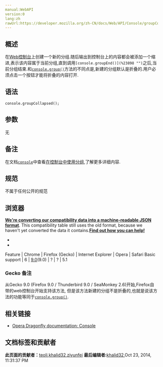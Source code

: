 ```yaml
---
manual:WebAPI
version:0
lang:zh
rawUrl:https://developer.mozilla.org/zh-CN/docs/Web/API/Console/groupCollapsed
---
```





## 概述<a name="Summary"></a>


在[Web控制台](%23897 "Web Console")上创建一个新的分组.随后输出到控制台上的内容都会被添加一个缩进,表示该内容属于当前分组,直到调用`[console.groupEnd()](%23898 "")`之后,当前分组结束.和[`console.group()`](%4991 "在 Web控制台上创建一个新的分组.随后输出到控制台上的内容都会被添加一个缩进,表示该内容属于当前分组,直到调用console.groupEnd()之后,当前分组结束.")方法的不同点是,新建的分组默认是折叠的.用户必须点击一个按钮才能将折叠的内容打开.


## 语法<a name="Syntax"></a>

```
console.groupCollapsed();
```

## 参数<a name="参数"></a>


无


## 备注<a name="备注"></a>


在文档[`console`](%2618 "下面介绍对象可用的方法以及对应方法的使用示例。")中查看[在控制台中使用分组](%23896 "zh-cn/DOM/console#Using_groups_in_the_console"),了解更多详细内容.


## 规范<a name="Specification"></a>


不属于任何公开的规范


## 浏览器<a name="浏览器"></a>


**[We&#39;re converting our compatibility data into a machine-readable JSON format](%3344 "")**. This compatibility table still uses the old format, because we haven&#39;t yet converted the data it contains.**[Find out how you can help!](%3392 "")**


* 
* 
Feature | Chrome | Firefox (Gecko) | Internet Explorer | Opera | Safari 
Basic support | 6 | [9.0](%12621 "Released on 2011-12-20.")(9.0) | ? | ? | 5.1 




### Gecko 备注<a name="Gecko_备注"></a>


从Gecko 9.0 (Firefox 9.0 / Thunderbird 9.0 / SeaMonkey 2.6)开始,Firefox自带的web控制台开始支持该方法, 但是该方法新建的分组不是折叠的,也就是说该方法的功能等同于[`console.group()`](%4991 "在 Web控制台上创建一个新的分组.随后输出到控制台上的内容都会被添加一个缩进,表示该内容属于当前分组,直到调用console.groupEnd()之后,当前分组结束.").


## 相关链接<a name="相关链接"></a>

* [Opera Dragonfly documentation: Console](%23872 "")



## 文档标签和贡献者
**此页面的贡献者：**[teoli](%160 ""),[khalid32](%10688 ""),[ziyunfei](%61 "")
**最后编辑者:**[khalid32](%10688 ""),<time>Oct 23, 2014, 11:31:37 PM</time>


